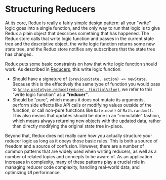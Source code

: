 # Structuring Reducers

At its core, Redux is really a fairly simple design pattern: all your "write" logic goes into a single function, and the only way to run that logic is to give Redux a plain object that describes something that has happened.  The Redux store calls that write logic function and passes in the current state tree and the descriptive object, the write logic function returns some new state tree, and the Redux store notifies any subscribers that the state tree has changed.  

Redux puts some basic constraints on how that write logic function should work.  As described in [Reducers](../basics/Reducers.md), this write logic function:

- Should have a signature of `(previousState, action) => newState`.  Because this is the effectively the same type of function you would pass to [`Array.prototype.reduce(reducer, ?initialValue)`](https://developer.mozilla.org/en-US/docs/Web/JavaScript/Reference/Global_Objects/Array/Reduce), we refer to this "write logic function" as a **"reducer"**.
- Should be "pure", which means it does not mutate its arguments, perform side effects like API calls or modifying values outside of the function, or call non-pure functions like `Date.now()` or `Math.random()`.  This also means that updates should be done in an "immutable" fashion, which means always returning new objects with the updated data, rather than directly modifying the original state tree in-place.

Beyond that, Redux does not really care how you actually structure your reducer logic as long as it obeys those basic rules.  This is both a source of freedom and a source of confusion.  However, there are a number of common patterns that are widely used when writing reducers, as well as a number of related topics and concepts to be aware of.  As an application increases in complexity, many of these patterns play a crucial role in managing reducer code complexity, handling real-world data, and optimizing UI performance.